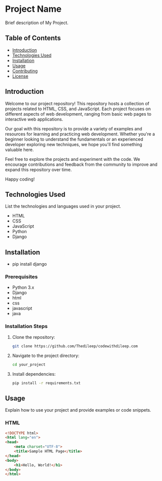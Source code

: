 # Project Name

Brief description of My Project.

## Table of Contents

- [Introduction](#introduction)
- [Technologies Used](#technologies-used)
- [Installation](#installation)
- [Usage](#usage)
- [Contributing](#contributing)
- [License](#license)

## Introduction

Welcome to our project repository! This repository hosts a collection of projects related to HTML, CSS, and JavaScript. Each project focuses on different aspects of web development, ranging from basic web pages to interactive web applications.

Our goal with this repository is to provide a variety of examples and resources for learning and practicing web development. Whether you're a beginner looking to understand the fundamentals or an experienced developer exploring new techniques, we hope you'll find something valuable here.

Feel free to explore the projects and experiment with the code. We encourage contributions and feedback from the community to improve and expand this repository over time.

Happy coding!


## Technologies Used

List the technologies and languages used in your project.

- HTML
- CSS
- JavaScript
- Python
- Django

## Installation

- pip install django

### Prerequisites

- Python 3.x
- Django
- html
- css
- javascript
- java

### Installation Steps

1. Clone the repository:
    ```bash
    git clone https://github.com/Thedileep/codewithdileep.com
    ```

2. Navigate to the project directory:
    ```bash
    cd your_project
    ```

3. Install dependencies:
    ```bash
    pip install -r requirements.txt
    ```

## Usage

Explain how to use your project and provide examples or code snippets.

### HTML

```html
<!DOCTYPE html>
<html lang="en">
<head>
    <meta charset="UTF-8">
    <title>Sample HTML Page</title>
</head>
<body>
    <h1>Hello, World!</h1>
</body>
</html>
